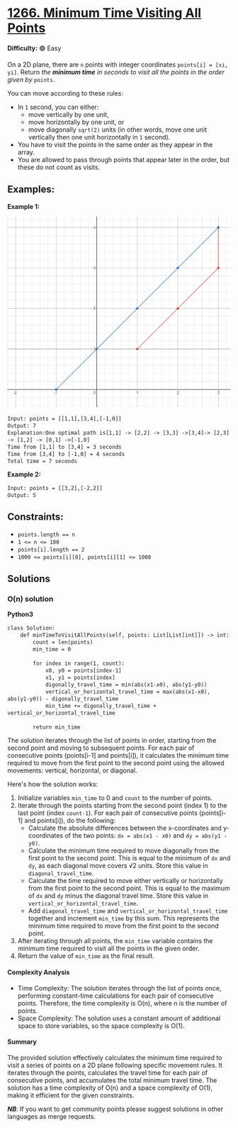 # [1266. Minimum Time Visiting All Points](https://leetcode.com/problems/minimum-time-visiting-all-points/)

**Difficulty:** :green_circle: Easy

On a 2D plane, there are `n` points with integer coordinates `points[i] = [xi, yi]`. Return *the **minimum time** in seconds to visit all the points in the order given by* `points`.

You can move according to these rules:

- In `1` second, you can either:
    - move vertically by one unit,
    - move horizontally by one unit, or
    - move diagonally `sqrt(2)` units (in other words, move one unit vertically then one unit horizontally in `1` second).
- You have to visit the points in the same order as they appear in the array.
- You are allowed to pass through points that appear later in the order, but these do not count as visits.


## Examples:

**Example 1:**

![197_01.png](./resources/197_01.png)

```
Input: points = [[1,1],[3,4],[-1,0]]
Output: 7
Explanation:One optimal path is[1,1] -> [2,2] -> [3,3] ->[3,4]-> [2,3] -> [1,2] -> [0,1] ->[-1,0]
Time from [1,1] to [3,4] = 3 seconds
Time from [3,4] to [-1,0] = 4 seconds
Total time = 7 seconds
```

**Example 2:**

```
Input: points = [[3,2],[-2,2]]
Output: 5
```


## Constraints:

- `points.length == n`
- `1 <= n <= 100`
- `points[i].length == 2`
- `1000 <= points[i][0], points[i][1] <= 1000`


## Solutions

### O(n) solution 

**Python3**

```python3
class Solution:
    def minTimeToVisitAllPoints(self, points: List[List[int]]) -> int:
        count = len(points)
        min_time = 0

        for index in range(1, count):
            x0, y0 = points[index-1]
            x1, y1 = points[index]
            digonally_travel_time = min(abs(x1-x0), abs(y1-y0))
            vertical_or_horizontal_travel_time = max(abs(x1-x0), abs(y1-y0)) - digonally_travel_time
            min_time += digonally_travel_time + vertical_or_horizontal_travel_time
        
        return min_time
```

The solution iterates through the list of points in order, starting from the second point and moving to subsequent points. For each pair of consecutive points (points[i-1] and points[i]), it calculates the minimum time required to move from the first point to the second point using the allowed movements: vertical, horizontal, or diagonal.

Here's how the solution works:

1. Initialize variables `min_time` to 0 and `count` to the number of points.
2. Iterate through the points starting from the second point (index 1) to the last point (index `count-1`). For each pair of consecutive points (points[i-1] and points[i]), do the following:
   - Calculate the absolute differences between the x-coordinates and y-coordinates of the two points: `dx = abs(x1 - x0)` and `dy = abs(y1 - y0)`.
   - Calculate the minimum time required to move diagonally from the first point to the second point. This is equal to the minimum of `dx` and `dy`, as each diagonal move covers √2 units. Store this value in `diagonal_travel_time`.
   - Calculate the time required to move either vertically or horizontally from the first point to the second point. This is equal to the maximum of `dx` and `dy` minus the diagonal travel time. Store this value in `vertical_or_horizontal_travel_time`.
   - Add `diagonal_travel_time` and `vertical_or_horizontal_travel_time` together and increment `min_time` by this sum. This represents the minimum time required to move from the first point to the second point.
3. After iterating through all points, the `min_time` variable contains the minimum time required to visit all the points in the given order.
4. Return the value of `min_time` as the final result.

#### Complexity Analysis

- Time Complexity: The solution iterates through the list of points once, performing constant-time calculations for each pair of consecutive points. Therefore, the time complexity is O(n), where n is the number of points.
- Space Complexity: The solution uses a constant amount of additional space to store variables, so the space complexity is O(1).

#### Summary

The provided solution effectively calculates the minimum time required to visit a series of points on a 2D plane following specific movement rules. It iterates through the points, calculates the travel time for each pair of consecutive points, and accumulates the total minimum travel time. The solution has a time complexity of O(n) and a space complexity of O(1), making it efficient for the given constraints.

***NB***: If you want to get community points please suggest solutions in other languages as merge requests.

